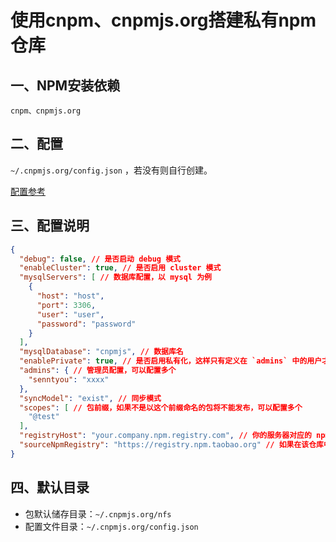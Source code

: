 # 使用cnpm、cnpmjs.org搭建私有npm仓库

## 一、NPM安装依赖 
`cnpm、cnpmjs.org`

## 二、配置  
`~/.cnpmjs.org/config.json` ，若没有则自行创建。  

[配置参考](https://github.com/cnpm/cnpmjs.org/blob/master/config/index.js)

## 三、配置说明  

```json
{
  "debug": false, // 是否启动 debug 模式
  "enableCluster": true, // 是否启用 cluster 模式
  "mysqlServers": [ // 数据库配置，以 mysql 为例
    {
      "host": "host",
      "port": 3306,
      "user": "user",
      "password": "password"
    }
  ],
  "mysqlDatabase": "cnpmjs", // 数据库名
  "enablePrivate": true, // 是否启用私有化，这样只有定义在 `admins` 中的用户才能发布
  "admins": { // 管理员配置，可以配置多个
    "senntyou": "xxxx"
  },
  "syncModel": "exist", // 同步模式
  "scopes": [ // 包前缀，如果不是以这个前缀命名的包将不能发布，可以配置多个
    "@test"
  ],
  "registryHost": "your.company.npm.registry.com", // 你的服务器对应的 npm registry 地址
  "sourceNpmRegistry": "https://registry.npm.taobao.org" // 如果在该仓库中找不到的包，会上游到哪里去找
}
```

## 四、默认目录
- 包默认储存目录：`~/.cnpmjs.org/nfs`
- 配置文件目录：`~/.cnpmjs.org/config.json`